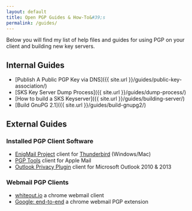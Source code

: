 ```yaml
---
layout: default
title: Open PGP Guides & How-To&#39;s
permalink: /guides/
---
```


Below you will find my list of help files and guides for using PGP on your client and building new key servers.

## Internal Guides

* [Publish A Public PGP Key via DNS]({{ site.url }}/guides/public-key-association/)
* [SKS Key Server Dump Process]({{ site.url }}/guides/dump-process/)
* [How to build a SKS Keyserver]({{ site.url }}/guides/building-server/)
* [Build GnuPG 2.1]({{ site.url }}/guides/build-gnupg2/)

## External Guides

### Installed PGP Client Software

* <a href="http://www.enigmail.net" target="_blank">EnigMail Project</a> client for <a href="https://www.mozilla.org/thunderbird/" target="_blank">Thunderbird</a> (Windows/Mac)
* <a href="https://gpgtools.org/" target="_blank">PGP Tools</a> client for Apple Mail
* <a href="https://github.com/dejavusecurity/OutlookPrivacyPlugin" target="_blank">Outlook Privacy Plugin</a> client for Microsoft Outlook 2010 & 2013

### Webmail PGP Clients

* <a href="https://whiteout.io/" target="_blank">whiteout.io</a> a chrome webmail client
* <a href="https://https://github.com/google/end-to-end" target="_blank">Google: end-to-end</a> a chrome webmail PGP extension
